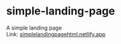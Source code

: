 # simple-landing-page

A simple landing page  
Link: [simplelandingpagehtml.netlify.app](https://simplelandingpagehtml.netlify.app)

